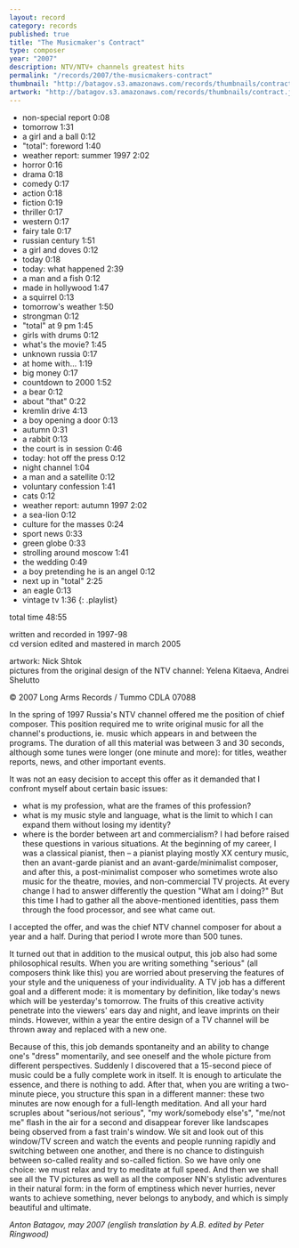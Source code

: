 ```yaml
---
layout: record
category: records
published: true
title: "The Musicmaker's Contract"
type: composer
year: "2007"
description: NTV/NTV+ channels greatest hits
permalink: "/records/2007/the-musicmakers-contract"
thumbnail: "http://batagov.s3.amazonaws.com/records/thumbnails/contract.jpg"
artwork: "http://batagov.s3.amazonaws.com/records/thumbnails/contract.jpg"
---
```


- non-special report 0:08 
- tomorrow 1:31 
- a girl and a ball 0:12 
- "total": foreword 1:40 
- weather report: summer 1997 2:02 
- horror 0:16 
- drama 0:18 
- comedy 0:17 
- action 0:18 
- fiction 0:19 
- thriller 0:17 
- western 0:17 
- fairy tale 0:17 
- russian century 1:51 
- a girl and doves 0:12 
- today 0:18 
- today: what happened 2:39 
- a man and a fish 0:12 
- made in hollywood 1:47 
- a squirrel 0:13 
- tomorrow's weather 1:50  
- strongman 0:12 
- "total" at 9 pm 1:45 
- girls with drums 0:12 
- what's the movie? 1:45 
- unknown russia 0:17 
- at home with... 1:19 
- big money 0:17 
- countdown to 2000 1:52
- a bear 0:12 
- about "that" 0:22 
- kremlin drive 4:13
- a boy opening a door 0:13 
- autumn 0:31 
- a rabbit 0:13 
- the court is in session 0:46 
- today: hot off the press 0:12 
- night channel 1:04 
- a man and a satellite 0:12 
- voluntary confession 1:41
- cats 0:12 
- weather report: autumn 1997 2:02 
- a sea-lion 0:12 
- culture for the masses 0:24
- sport news 0:33 
- green globe 0:33
- strolling around moscow 1:41 
- the wedding 0:49 
- a boy pretending he is an angel 0:12 
- next up in "total" 2:25 
- an eagle 0:13 
- vintage tv 1:36 
{: .playlist}

total time 48:55  

written and recorded in 1997-98  
cd version edited and mastered in march 2005  
  
artwork: Nick Shtok  
pictures from the original design of the NTV channel: Yelena Kitaeva, Andrei Shelutto  

© 2007 Long Arms Records / Tummo CDLA 07088

In the spring of 1997 Russia's NTV channel offered me the position of chief composer. This position required me to write original music for all the channel's productions, ie. music which appears in and between the programs. The duration of all this material was between 3 and 30 seconds, although some tunes were longer (one minute and more): for titles, weather reports, news, and other important events.  

It was not an easy decision to accept this offer as it demanded that I confront myself about certain basic issues:
- what is my profession, what are the frames of this profession?
- what is my music style and language, what is the limit to which I can expand them without losing my identity?
- where is the border between art and commercialism?
I had before raised these questions in various situations. At the beginning of my career, I was a classical pianist, then – a pianist playing mostly XX century music, then an avant-garde pianist and an avant-garde/minimalist composer, and after this, a post-minimalist composer who sometimes wrote also music for the theatre, movies, and non-commercial TV projects. At every change I had to answer differently the question "What am I doing?"
But this time I had to gather all the above-mentioned identities, pass them through the food processor, and see what came out.  

I accepted the offer, and was the chief NTV channel composer for about a year and a half. During that period I wrote more than 500 tunes.  

It turned out that in addition to the musical output, this job also had some philosophical results. When you are writing something "serious" (all composers think like this) you are worried about preserving the features of your style and the uniqueness of your individuality. A TV job has a different goal and a different mode: it is momentary by definition, like today's news which will be yesterday's tomorrow. The fruits of this creative activity penetrate into the viewers' ears day and night, and leave imprints on their minds. However, within a year the entire design of a TV channel will be thrown away and replaced with a new one.  

Because of this, this job demands spontaneity and an ability to change one's "dress" momentarily, and see oneself and the whole picture from different perspectives. Suddenly I discovered that a 15-second piece of music could be a fully complete work in itself. It is enough to articulate the essence, and there is nothing to add. After that, when you are writing a two-minute piece, you structure this span in a different manner: these two minutes are now enough for a full-length meditation. And all your hard scruples about "serious/not serious", "my work/somebody else's", "me/not me" flash in the air for a second and disappear forever like landscapes being observed from a fast train's window. We sit and look out of this window/TV screen and watch the events and people running rapidly and switching between one another, and there is no chance to distinguish between so-called reality and so-called fiction. So we have only one choice: we must relax and try to meditate at full speed. And then we shall see all the TV pictures as well as all the composer NN's stylistic adventures in their natural form: in the form of emptiness which never hurries, never wants to achieve something, never belongs to anybody, and which is simply beautiful and ultimate.

_Anton Batagov, may 2007
(english translation by A.B. edited by Peter Ringwood)_